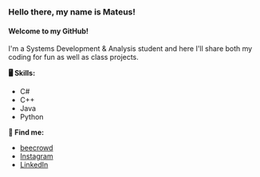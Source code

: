 ### Hello there, my name is Mateus!
#### Welcome to my GitHub!

I'm a Systems Development & Analysis student and here I'll share both my coding for fun as well as class projects.

**🖥️ Skills:**
* C#
* C++
* Java
* Python

**🔎 Find me:**
* [beecrowd](https://judge.beecrowd.com/en/profile/957088)
* [Instagram](https://www.instagram.com/mateuszcalderon/)
* [LinkedIn](https://www.linkedin.com/in/mateuszcalderonreis/)
